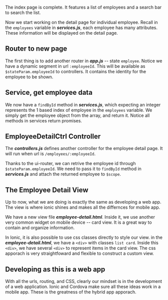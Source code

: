 The index page is complete. It features a list of employees and a search bar to search the list.

Now we start working on the detail page for individual employee. Recall in the ```employees``` variable in ***services.js***, each employee 
has many attributes. These information will be displayed on the detail page.

## Router to new page

The first thing is to add another router in ***app.js*** -- state ```employee```. Notice we have a dynamic segment in url 
```:employeeId```. This will be available as ```$stateParam.employeeId``` to controllers. It contains the identity for the employee to be shown.

## Service, get employee data

We now have a ```findById``` method in ***services.js***, which expecting an integer represents the 1 based index 
of employee in the ```employees``` variable. We simply get the employee object from the array, and return it. Notice all methods in services return promises.

## EmployeeDetailCtrl Controller

The ***controllers.js*** defines another controller for the employee detail page. It will run when url is ```/employees/:employeeId```. 

Thanks to the ui-router, we can retrive the employee id through ```$stateParam.employeeId```. We need to pass it to ```findById``` method in ***services.js*** and 
attach the returned employee to ```$scope```.

## The Employee Detail View

Up to now, what we are doing is exactly the same as developing a web app. The view is where ionic shines and makes all the differnces for mobile app. 

We have a new view file ***employee-detail.html***. Inside it, we use another very common widget on mobile device -- card view. 
It is a great way to contain and organize information. 

In Ionic, it is also possible to use css classes directly to style our view. in the ***employee-detail.html***, 
we have a ```<div>``` with classes ```list card```. Inside this ```<div>```, we have several ```<div>``` to represent items in the card view. 
The css apporach is very straightfoward and flexible to construct a custom view. 

## Developing as this is a web app

With all the urls, routing, and CSS, clearly our mindset is in the development of  a web application. 
Ionic and Cordova make sure all these ideas work in a mobile app. These is the greatness of the hybrid app apporach. 


